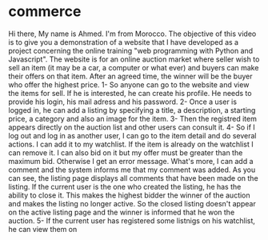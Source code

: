 # commerce
Hi there,
My name is Ahmed. I'm from Morocco.
The objective of this video is to give you a demonstration of a website that I have developed as a project concerning the online training "web programming with
Python and Javascript".
The website is for an online auction market where seller wish to sell an item (it may be a car, a computer or what ever) and buyers can make their offers on
that item. After an agreed time, the winner will be the buyer who offer the highest price.
1- So anyone can go to the website and view the items for sell. If he is interested, he can create his profile. He needs to provide his login, his mail adress and
his password.
2- Once a user is logged in, he can add a listing by specifying a title, a description, a starting price, a category and also an image for the item.
3- Then the registred item appears directly on the auction list and other users can consult it.
4- So if I log out and log in as another user, I can go to the item detail and do several actions. I can add it to my watchlist. If the item is already on the
watchlist I can remove it. I can also bid on it but my offer must be greater than the maximum bid. Otherwise I get an error message.
What's more, I can add a comment and the system informs me that my comment was added. As you can see, the listing page displays all comments that have been made
on the listing.
If the current user is the one who created the listing, he has the ability to close it. This makes the highest bidder the winner of the auction and makes the
listing no longer active. So the closed listing doesn't appear on the active listing page and the winner is informed that he won the auction.
5- If the current user has registered some listnigs on his watchlist, he can view them on 
